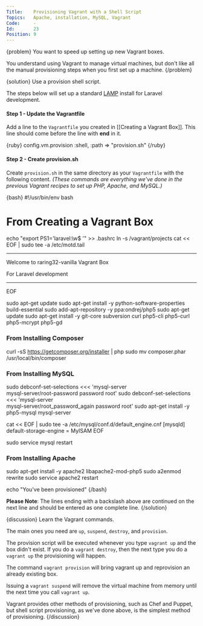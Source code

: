```yaml
---
Title:    Provisioning Vagrant with a Shell Script
Topics:   Apache, installation, MySQL, Vagrant
Code:     -
Id:       23
Position: 9
---
```


{problem}
You want to speed up setting up new Vagrant boxes.

You understand using Vagrant to manage virtual machines, but don't like all the manual provisioning steps when you first set up a machine.
{/problem}

{solution}
Use a provision shell script.

The steps below will set up a standard [LAMP](http://en.wikipedia.org/wiki/LAMP_%28software_bundle%29) install for Laravel development.

#### Step 1 - Update the Vagrantfile

Add a line to the `Vagrantfile` you created in [[Creating a Vagrant Box]]. This line should come before the line with **end** in it.

{ruby}
config.vm.provision :shell, :path => "provision.sh"
{/ruby}

#### Step 2 - Create provision.sh

Create `provision.sh` in the same directory as your `Vagrantfile` with the following content. _(These commands are everything we've done in the previous Vagrant recipes to set up PHP, Apache, and MySQL.)_

{bash}
#!/usr/bin/env bash

# From Creating a Vagrant Box

echo "export PS1='laravel:\w\$ '" >> .bashrc
ln -s /vagrant/projects
cat << EOF | sudo tee -a /etc/motd.tail
***************************************

Welcome to raring32-vanilla Vagrant Box

For Laravel development

***************************************
EOF

sudo apt-get update
sudo apt-get install -y python-software-properties build-essential
sudo add-apt-repository -y ppa:ondrej/php5
sudo apt-get update
sudo apt-get install -y git-core subversion curl php5-cli php5-curl \
 php5-mcrypt php5-gd

### From Installing Composer

curl -sS https://getcomposer.org/installer | php
sudo mv composer.phar /usr/local/bin/composer

### From Installing MySQL

sudo debconf-set-selections <<< 'mysql-server \
 mysql-server/root-password password root'
sudo debconf-set-selections <<< 'mysql-server \
 mysql-server/root_password_again password root'
sudo apt-get install -y php5-mysql mysql-server

cat << EOF | sudo tee -a /etc/mysql/conf.d/default_engine.cnf
[mysqld]
default-storage-engine = MyISAM
EOF

sudo service mysql restart

### From Installing Apache

sudo apt-get install -y apache2 libapache2-mod-php5
sudo a2enmod rewrite
sudo service apache2 restart

echo "You've been provisioned"
{/bash}

**Please Note**: The lines ending with a backslash above are continued on the next line and should be entered as one complete line.
{/solution}

{discussion}
Learn the Vagrant commands.

The main ones you need are `up`, `suspend`, `destroy`, and `provision`.

The provision script will be executed whenever you type `vagrant up` and the box didn't exist. If you do a `vagrant destroy`, then the next type you do a `vagrant up` the provisioning will happen.

The command `vagrant provision` will bring vagrant up and reprovision an already existing box.

Issuing a `vagrant suspend` will remove the virtual machine from memory until the next time you call `vagrant up`.

Vagrant provides other methods of provisioning, such as Chef and Puppet, but shell script provisioning, as we've done above, is the simplest method of provisioning.
{/discussion}

